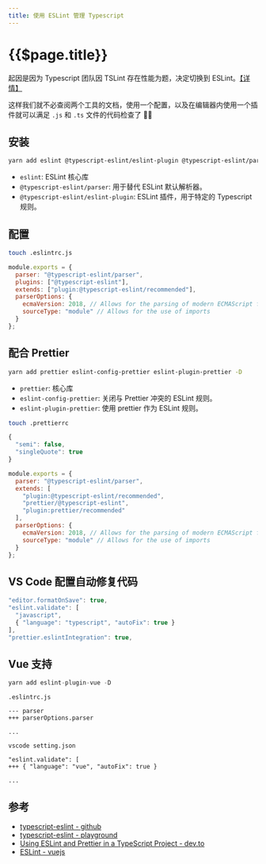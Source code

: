 ```yaml
---
title: 使用 ESLint 管理 Typescript
---
```


# {{$page.title}}

起因是因为 Typescript 团队因 TSLint 存在性能为题，决定切换到 ESLint。[【详情】](https://eslint.org/blog/2019/01/future-typescript-eslint#linting)

这样我们就不必查阅两个工具的文档，使用一个配置，以及在编辑器内使用一个插件就可以满足 `.js` 和 `.ts` 文件的代码检查了 🎉

## 安装

```bash
yarn add eslint @typescript-eslint/eslint-plugin @typescript-eslint/parser -D
```

- `eslint`: ESLint 核心库
- `@typescript-eslint/parser`: 用于替代 ESLint 默认解析器。
- `@typescript-eslint/eslint-plugin`: ESLint 插件，用于特定的 Typescript 规则。

## 配置

```bash
touch .eslintrc.js
```

```js
module.exports = {
  parser: "@typescript-eslint/parser",
  plugins: ["@typescript-eslint"],
  extends: ["plugin:@typescript-eslint/recommended"],
  parserOptions: {
    ecmaVersion: 2018, // Allows for the parsing of modern ECMAScript features
    sourceType: "module" // Allows for the use of imports
  }
};
```

## 配合 Prettier

```bash
yarn add prettier eslint-config-prettier eslint-plugin-prettier -D
```

- `prettier`: 核心库
- `eslint-config-prettier`: 关闭与 Prettier 冲突的 ESLint 规则。
- `eslint-plugin-prettier`: 使用 prettier 作为 ESLint 规则。

```bash
touch .prettierrc
```

```js
{
  "semi": false,
  "singleQuote": true
}
```

```js
module.exports = {
  parser: "@typescript-eslint/parser",
  extends: [
    "plugin:@typescript-eslint/recommended",
    "prettier/@typescript-eslint",
    "plugin:prettier/recommended"
  ],
  parserOptions: {
    ecmaVersion: 2018, // Allows for the parsing of modern ECMAScript features
    sourceType: "module" // Allows for the use of imports
  }
};
```

## VS Code 配置自动修复代码

```js
"editor.formatOnSave": true,
"eslint.validate": [
  "javascript",
  { "language": "typescript", "autoFix": true }
],
"prettier.eslintIntegration": true,
```

## Vue 支持

```js
yarn add eslint-plugin-vue -D
```

```git
.eslintrc.js

--- parser
+++ parserOptions.parser

...
```

```git
vscode setting.json

"eslint.validate": [
+++ { "language": "vue", "autoFix": true }

...
```

## 参考

- [typescript-eslint - github ](https://github.com/typescript-eslint/typescript-eslint)
- [typescript-eslint - playground](https://javascriptplayground.com/typescript-eslint/)
- [Using ESLint and Prettier in a TypeScript Project - dev.to](https://dev.to/robertcoopercode/using-eslint-and-prettier-in-a-typescript-project-53jb)
- [ESLint - vuejs](https://eslint.vuejs.org/user-guide/#installation)
